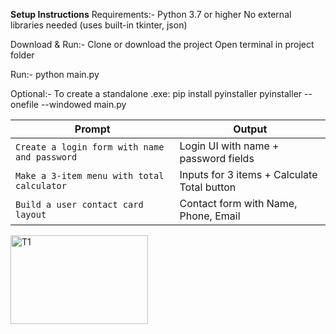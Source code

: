 **Setup Instructions**
Requirements:-
  Python 3.7 or higher
  No external libraries needed (uses built-in tkinter, json)

Download & Run:-
  Clone or download the project
  Open terminal in project folder

Run:-
  python main.py

Optional:-
  To create a standalone .exe:
    pip install pyinstaller
    pyinstaller --onefile --windowed main.py



| Prompt                                       | Output                                      |
| -------------------------------------------- | ------------------------------------------- |
| `Create a login form with name and password` | Login UI with name + password fields        |
| `Make a 3-item menu with total calculator`   | Inputs for 3 items + Calculate Total button |
| `Build a user contact card layout`           | Contact form with Name, Phone, Email        |

<img width="220" height="142" alt="T1" src="https://github.com/user-attachments/assets/1ba8965f-7017-452e-904b-dc3ceb60545c" />

